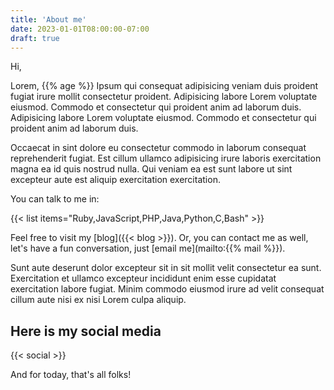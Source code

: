 ```yaml
---
title: 'About me'
date: 2023-01-01T08:00:00-07:00
draft: true
---
```


Hi,

Lorem, {{% age %}} Ipsum qui consequat adipisicing veniam duis proident fugiat irure mollit consectetur proident. Adipisicing labore Lorem voluptate eiusmod. Commodo et consectetur qui proident anim ad laborum duis. Adipisicing labore Lorem voluptate eiusmod. Commodo et consectetur qui proident anim ad laborum duis.

Occaecat in sint dolore eu consectetur commodo in laborum consequat reprehenderit fugiat. Est cillum ullamco adipisicing irure laboris exercitation magna ea id quis nostrud nulla. Qui veniam ea est sunt labore ut sint excepteur aute est aliquip exercitation exercitation.

You can talk to me in:

{{< list items="Ruby,JavaScript,PHP,Java,Python,C,Bash" >}}

Feel free to visit my [blog]({{< blog >}}). Or, you can contact me as well, let's have a fun conversation, just [email me](mailto:{{% mail %}}).

Sunt aute deserunt dolor excepteur sit in sit mollit velit consectetur ea sunt. Exercitation et ullamco excepteur incididunt enim esse cupidatat exercitation labore fugiat. Minim commodo eiusmod irure ad velit consequat cillum aute nisi ex nisi Lorem culpa aliquip.

## Here is my social media

{{< social >}}

And for today, that's all folks!

